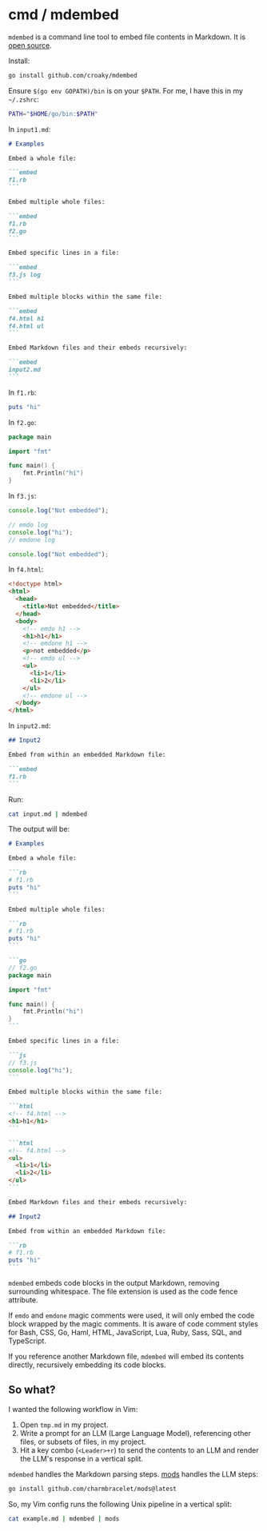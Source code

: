 # cmd / mdembed

`mdembed` is a command line tool to embed file contents in Markdown.
It is [open source](https://github.com/croaky/mdembed).

Install:

```sh
go install github.com/croaky/mdembed
```

Ensure `$(go env GOPATH)/bin` is on your `$PATH`.
For me, I have this in my `~/.zshrc`:

```sh
PATH="$HOME/go/bin:$PATH"
```

In `input1.md`:

````md
# Examples

Embed a whole file:

```embed
f1.rb
```

Embed multiple whole files:

```embed
f1.rb
f2.go
```

Embed specific lines in a file:

```embed
f3.js log
```

Embed multiple blocks within the same file:

```embed
f4.html h1
f4.html ul
```

Embed Markdown files and their embeds recursively:

```embed
input2.md
```
````

In `f1.rb`:

```rb
puts "hi"
```

In `f2.go`:

```go
package main

import "fmt"

func main() {
    fmt.Println("hi")
}
```

In `f3.js`:

```js
console.log("Not embedded");

// emdo log
console.log("hi");
// emdone log

console.log("Not embedded");
```

In `f4.html`:

```html
<!doctype html>
<html>
  <head>
    <title>Not embedded</title>
  </head>
  <body>
    <!-- emdo h1 -->
    <h1>h1</h1>
    <!-- emdone h1 -->
    <p>not embedded</p>
    <!-- emdo ul -->
    <ul>
      <li>1</li>
      <li>2</li>
    </ul>
    <!-- emdone ul -->
  </body>
</html>
```

In `input2.md`:

````md
## Input2

Embed from within an embedded Markdown file:

```embed
f1.rb
```
````

Run:

```bash
cat input.md | mdembed
```

The output will be:

````md
# Examples

Embed a whole file:

```rb
# f1.rb
puts "hi"
```

Embed multiple whole files:

```rb
# f1.rb
puts "hi"
```

```go
// f2.go
package main

import "fmt"

func main() {
    fmt.Println("hi")
}
```

Embed specific lines in a file:

```js
// f3.js
console.log("hi");
```

Embed multiple blocks within the same file:

```html
<!-- f4.html -->
<h1>h1</h1>
```

```html
<!-- f4.html -->
<ul>
  <li>1</li>
  <li>2</li>
</ul>
```

Embed Markdown files and their embeds recursively:

## Input2

Embed from within an embedded Markdown file:

```rb
# f1.rb
puts "hi"
```
````

`mdembed` embeds code blocks in the output Markdown,
removing surrounding whitespace.
The file extension is used as the code fence attribute.

If `emdo` and `emdone` magic comments were used, it will only embed the code
block wrapped by the magic comments. It is aware of code comment styles for
Bash, CSS, Go, Haml, HTML, JavaScript, Lua, Ruby, Sass, SQL, and TypeScript.

If you reference another Markdown file, `mdembed` will embed its contents
directly, recursively embedding its code blocks.

## So what?

I wanted the following workflow in Vim:

1. Open `tmp.md` in my project.
2. Write a prompt for an LLM (Large Language Model),
   referencing other files, or subsets of files, in my project.
3. Hit a key combo (`<Leader>+r`) to send the contents to an LLM
   and render the LLM's response in a vertical split.

`mdembed` handles the Markdown parsing steps.
[mods](https://github.com/charmbracelet/mods) handles the LLM steps:

```bash
go install github.com/charmbracelet/mods@latest
```

So, my Vim config runs the following Unix pipeline in a vertical split:

```bash
cat example.md | mdembed | mods
```
